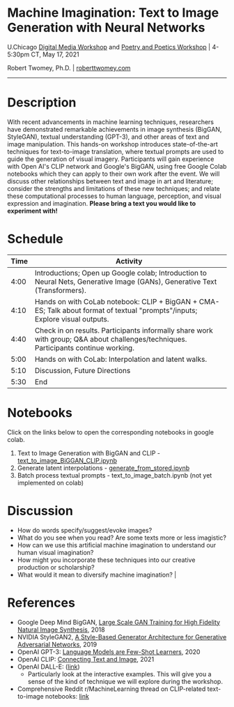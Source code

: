 # Machine Imagination: Text to Image Generation with Neural Networks

U.Chicago [Digital Media Workshop](https://voices.uchicago.edu/digitalmedia/) and [Poetry and Poetics Workshop](https://voices.uchicago.edu/poetryandpoetics/) | 4-5:30pm CT, May 17, 2021

Robert Twomey, Ph.D. | [roberttwomey.com](roberttwomey.com)

---

# Description

With recent advancements in machine learning techniques, researchers have demonstrated remarkable achievements in image synthesis (BigGAN, StyleGAN), textual understanding (GPT-3), and other areas of text and image manipulation. This hands-on workshop introduces state-of-the-art techniques for text-to-image translation, where textual prompts are used to guide the generation of visual imagery. Participants will gain experience with Open AI's CLIP network and Google's BigGAN, using free Google Colab notebooks which they can apply to their own work after the event. We will discuss other relationships between text and image in art and literature; consider the strengths and limitations of these new techniques; and relate these computational processes to human language, perception, and visual expression and imagination. __Please bring a text you would like to experiment with!__

# Schedule

|    Time    | Activity |
|------------|----|
| 4:00	| Introductions; Open up Google colab; Introduction to Neural Nets, Generative Image (GANs), Generative Text (Transformers). |
| 4:10	| Hands on with CoLab notebook: CLIP + BigGAN + CMA-ES; Talk about format of textual "prompts"/inputs; Explore visual outputs. |
| 4:40	| Check in on results. Participants informally share work with group; Q&A about challenges/techniques. Participants continue working. |
| 5:00	| Hands on with CoLab: Interpolation and latent walks. |
| 5:10	| Discussion, Future Directions | 
| 5:30  | End |

# Notebooks

Click on the links below to open the corresponding notebooks in google colab.

1. Text to Image Generation with BigGAN and CLIP - [text_to_image_BiGGAN_CLIP.ipynb](https://colab.research.google.com/github/roberttwomey/machine-imagination-workshop/blob/main/text_to_image_BigGAN_CLIP.ipynb)
2. Generate latent interpolations - [generate_from_stored.ipynb](https://colab.research.google.com/github/roberttwomey/machine-imagination-workshop/blob/main/generate_from_stored.ipynb)
3. Batch process textual prompts - text_to_image_batch.ipynb (not yet implemented on colab)

# Discussion

- How do words specify/suggest/evoke images? 
- What do you see when you read? Are some texts more or less imagistic?
- How can we use this artificial machine imagination to understand our human visual imagination? 
- How might you incorporate these techniques into our creative production or scholarship? 
- What would it mean to diversify machine imagination? |

# References
- Google Deep Mind BigGAN, [Large Scale GAN Training for High Fidelity Natural Image Synthesis](https://deepmind.com/research/publications/large-scale-gan-training-high-fidelity-natural-image-synthesis), 2018
- NVIDIA StyleGAN2, [A Style-Based Generator Architecture for Generative Adversarial Networks](https://arxiv.org/abs/1812.04948), 2019
- OpenAI GPT-3: [Language Models are Few-Shot Learners](https://arxiv.org/abs/2005.14165), 2020
- OpenAI CLIP: [Connecting Text and Image](https://openai.com/blog/clip/), 2021
- OpenAI DALL-E: ([link](https://openai.com/blog/dall-e/))
  - Particularly look at the interactive examples. This will give you a sense of the kind of technique we will explore during the workshop.
- Comprehensive Reddit r/MachineLearning thread on CLIP-related text-to-image notebooks: [link](https://www.reddit.com/r/MachineLearning/comments/ldc6oc/p_list_of_sitesprogramsprojects_that_use_openais/)


<!-- # Leftovers
- What is a GAN (Generative Adversarial Network)? [TK Article on GANs]
 - photorealistic face generation [https://thispersondoesnotexist.com/](https://thispersondoesnotexist.com/)
- How do computers understand/generate text? [TK]
  - excerpts from Kenric Allado-McDowell's Pharmako-AI
-->
